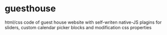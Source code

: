 # guesthouse

html/css code of guest house website with self-writen native-JS plagins for sliders, custom calendar picker blocks and modification css properties
